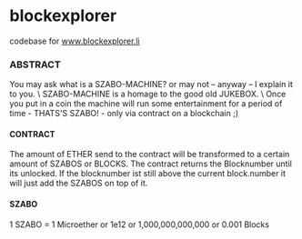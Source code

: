 # blockexplorer
codebase for www.blockexplorer.li

### ABSTRACT ###

You may ask what is a SZABO-MACHINE? or may not – anyway – I explain it to you. \\ 
SZABO-MACHINE is a homage to the good old JUKEBOX. \\ 
Once you put in a coin the machine will run some entertainment for a period of time - THATS'S SZABO! - only via contract on a blockchain ;)

#### CONTRACT ####

The amount of ETHER send to the contract will be transformed to a certain amount of SZABOS or BLOCKS. The contract returns the Blocknumber until its unlocked. If the blocknumber ist still above the current block.number it will just add the SZABOS on top of it.

#### SZABO ####
1 SZABO = 1 Microether or 1e12 or 1,000,000,000,000 or 0.001 Blocks
